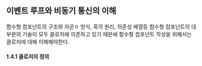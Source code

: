 ## 이벤트 루프와 비동기 통신의 이해
함수형 컴포넌트의 구조와 자곧ㅇ 방식, 훅의 원리, 의존성 배열등 함수형 컴포넌트의 대부분의 기술이 모두 클로저에 의존하고 있기 때문에 함수형 컴포넌트 작성을 위해서는 클로저에 대해 이해해야한다.

#### 1.4.1 클로저의 정의